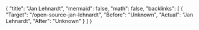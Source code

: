 {
	"title": "Jan Lehnardt",
	"mermaid": false,
	"math": false,
	"backlinks": [
		{
			"Target": "/open-source-jan-lehnardt",
			"Before": "Unknown",
			"Actual": "Jan Lehnardt",
			"After": "Unknown"
		}
	]
}


